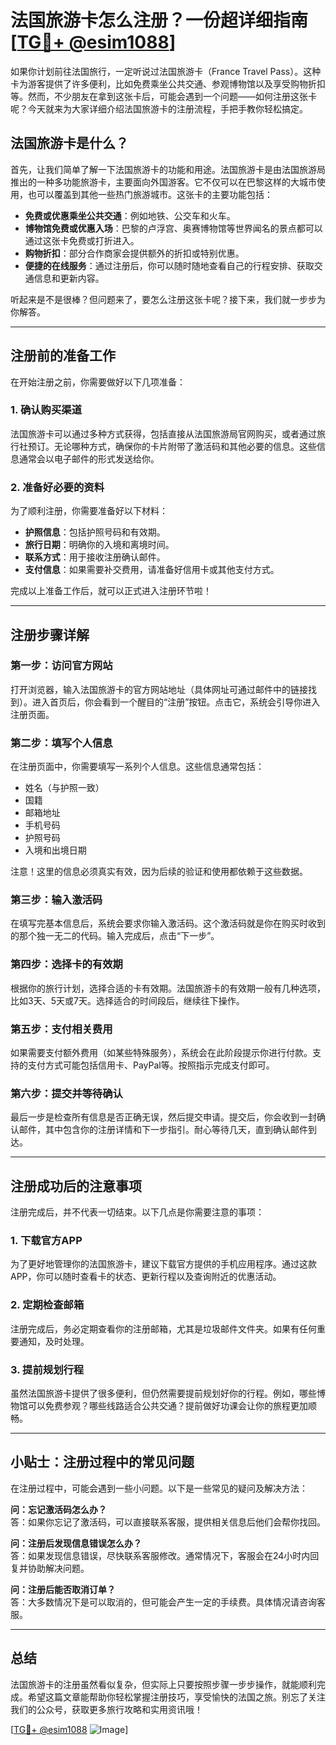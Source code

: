 # 法国旅游卡怎么注册？一份超详细指南[[TG💪+ @esim1088](https://t.me/s/esim1088)]

如果你计划前往法国旅行，一定听说过法国旅游卡（France Travel Pass）。这种卡为游客提供了许多便利，比如免费乘坐公共交通、参观博物馆以及享受购物折扣等。然而，不少朋友在拿到这张卡后，可能会遇到一个问题——如何注册这张卡呢？今天就来为大家详细介绍法国旅游卡的注册流程，手把手教你轻松搞定。

## 法国旅游卡是什么？

首先，让我们简单了解一下法国旅游卡的功能和用途。法国旅游卡是由法国旅游局推出的一种多功能旅游卡，主要面向外国游客。它不仅可以在巴黎这样的大城市使用，也可以覆盖到其他一些热门旅游城市。这张卡的主要功能包括：

- **免费或优惠乘坐公共交通**：例如地铁、公交车和火车。
- **博物馆免费或优惠入场**：巴黎的卢浮宫、奥赛博物馆等世界闻名的景点都可以通过这张卡免费或打折进入。
- **购物折扣**：部分合作商家会提供额外的折扣或特别优惠。
- **便捷的在线服务**：通过注册后，你可以随时随地查看自己的行程安排、获取交通信息和更新内容。

听起来是不是很棒？但问题来了，要怎么注册这张卡呢？接下来，我们就一步步为你解答。

---

## 注册前的准备工作

在开始注册之前，你需要做好以下几项准备：

### 1. 确认购买渠道
法国旅游卡可以通过多种方式获得，包括直接从法国旅游局官网购买，或者通过旅行社预订。无论哪种方式，确保你的卡片附带了激活码和其他必要的信息。这些信息通常会以电子邮件的形式发送给你。

### 2. 准备好必要的资料
为了顺利注册，你需要准备好以下材料：
- **护照信息**：包括护照号码和有效期。
- **旅行日期**：明确你的入境和离境时间。
- **联系方式**：用于接收注册确认邮件。
- **支付信息**：如果需要补交费用，请准备好信用卡或其他支付方式。

完成以上准备工作后，就可以正式进入注册环节啦！

---

## 注册步骤详解

### 第一步：访问官方网站
打开浏览器，输入法国旅游卡的官方网站地址（具体网址可通过邮件中的链接找到）。进入首页后，你会看到一个醒目的“注册”按钮。点击它，系统会引导你进入注册页面。

### 第二步：填写个人信息
在注册页面中，你需要填写一系列个人信息。这些信息通常包括：
- 姓名（与护照一致）
- 国籍
- 邮箱地址
- 手机号码
- 护照号码
- 入境和出境日期

注意！这里的信息必须真实有效，因为后续的验证和使用都依赖于这些数据。

### 第三步：输入激活码
在填写完基本信息后，系统会要求你输入激活码。这个激活码就是你在购买时收到的那个独一无二的代码。输入完成后，点击“下一步”。

### 第四步：选择卡的有效期
根据你的旅行计划，选择合适的卡有效期。法国旅游卡的有效期一般有几种选项，比如3天、5天或7天。选择适合的时间段后，继续往下操作。

### 第五步：支付相关费用
如果需要支付额外费用（如某些特殊服务），系统会在此阶段提示你进行付款。支持的支付方式可能包括信用卡、PayPal等。按照指示完成支付即可。

### 第六步：提交并等待确认
最后一步是检查所有信息是否正确无误，然后提交申请。提交后，你会收到一封确认邮件，其中包含你的注册详情和下一步指引。耐心等待几天，直到确认邮件到达。

---

## 注册成功后的注意事项

注册完成后，并不代表一切结束。以下几点是你需要注意的事项：

### 1. 下载官方APP
为了更好地管理你的法国旅游卡，建议下载官方提供的手机应用程序。通过这款APP，你可以随时查看卡的状态、更新行程以及查询附近的优惠活动。

### 2. 定期检查邮箱
注册完成后，务必定期查看你的注册邮箱，尤其是垃圾邮件文件夹。如果有任何重要通知，及时处理。

### 3. 提前规划行程
虽然法国旅游卡提供了很多便利，但仍然需要提前规划好你的行程。例如，哪些博物馆可以免费参观？哪些线路适合公共交通？提前做好功课会让你的旅程更加顺畅。

---

## 小贴士：注册过程中的常见问题

在注册过程中，可能会遇到一些小问题。以下是一些常见的疑问及解决方法：

**问：忘记激活码怎么办？**  
答：如果你忘记了激活码，可以直接联系客服，提供相关信息后他们会帮你找回。

**问：注册后发现信息错误怎么办？**  
答：如果发现信息错误，尽快联系客服修改。通常情况下，客服会在24小时内回复并协助解决问题。

**问：注册后能否取消订单？**  
答：大多数情况下是可以取消的，但可能会产生一定的手续费。具体情况请咨询客服。

---

## 总结

法国旅游卡的注册虽然看似复杂，但实际上只要按照步骤一步步操作，就能顺利完成。希望这篇文章能帮助你轻松掌握注册技巧，享受愉快的法国之旅。别忘了关注我们的公众号，获取更多旅行攻略和实用资讯哦！

[[TG💪+ @esim1088](https://t.me/s/esim1088) ![Image](https://i.postimg.cc/4NQfJmqS/Snipaste-2025-05-13-00-14-12.png)]